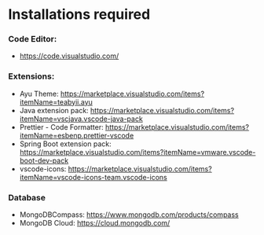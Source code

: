 # Installations required

### Code Editor:
* https://code.visualstudio.com/

### Extensions:
* Ayu Theme: https://marketplace.visualstudio.com/items?itemName=teabyii.ayu
* Java extension pack: https://marketplace.visualstudio.com/items?itemName=vscjava.vscode-java-pack
* Prettier - Code Formatter: https://marketplace.visualstudio.com/items?itemName=esbenp.prettier-vscode
* Spring Boot extension pack: https://marketplace.visualstudio.com/items?itemName=vmware.vscode-boot-dev-pack
* vscode-icons: https://marketplace.visualstudio.com/items?itemName=vscode-icons-team.vscode-icons

### Database
* MongoDBCompass: https://www.mongodb.com/products/compass
* MongoDB Cloud: https://cloud.mongodb.com/



